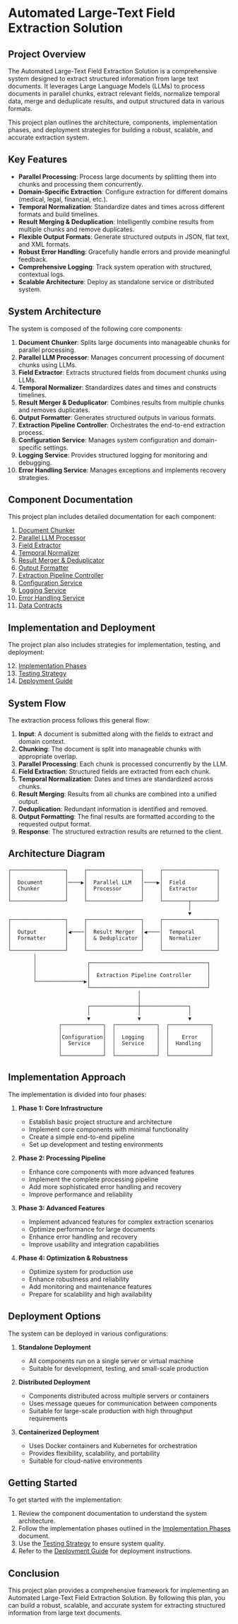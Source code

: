 # Automated Large-Text Field Extraction Solution

## Project Overview

The Automated Large-Text Field Extraction Solution is a comprehensive system designed to extract structured information from large text documents. It leverages Large Language Models (LLMs) to process documents in parallel chunks, extract relevant fields, normalize temporal data, merge and deduplicate results, and output structured data in various formats.

This project plan outlines the architecture, components, implementation phases, and deployment strategies for building a robust, scalable, and accurate extraction system.

## Key Features

- **Parallel Processing**: Process large documents by splitting them into chunks and processing them concurrently.
- **Domain-Specific Extraction**: Configure extraction for different domains (medical, legal, financial, etc.).
- **Temporal Normalization**: Standardize dates and times across different formats and build timelines.
- **Result Merging & Deduplication**: Intelligently combine results from multiple chunks and remove duplicates.
- **Flexible Output Formats**: Generate structured outputs in JSON, flat text, and XML formats.
- **Robust Error Handling**: Gracefully handle errors and provide meaningful feedback.
- **Comprehensive Logging**: Track system operation with structured, contextual logs.
- **Scalable Architecture**: Deploy as standalone service or distributed system.

## System Architecture

The system is composed of the following core components:

1. **Document Chunker**: Splits large documents into manageable chunks for parallel processing.
2. **Parallel LLM Processor**: Manages concurrent processing of document chunks using LLMs.
3. **Field Extractor**: Extracts structured fields from document chunks using LLMs.
4. **Temporal Normalizer**: Standardizes dates and times and constructs timelines.
5. **Result Merger & Deduplicator**: Combines results from multiple chunks and removes duplicates.
6. **Output Formatter**: Generates structured outputs in various formats.
7. **Extraction Pipeline Controller**: Orchestrates the end-to-end extraction process.
8. **Configuration Service**: Manages system configuration and domain-specific settings.
9. **Logging Service**: Provides structured logging for monitoring and debugging.
10. **Error Handling Service**: Manages exceptions and implements recovery strategies.

## Component Documentation

This project plan includes detailed documentation for each component:

1. [Document Chunker](01_document_chunker.md)
2. [Parallel LLM Processor](02_parallel_llm_processor.md)
3. [Field Extractor](03_field_extractor.md)
4. [Temporal Normalizer](04_temporal_normalizer.md)
5. [Result Merger & Deduplicator](05_result_merger.md)
6. [Output Formatter](06_output_formatter.md)
7. [Extraction Pipeline Controller](07_extraction_pipeline.md)
8. [Configuration Service](08_configuration_service.md)
9. [Logging Service](09_logging_service.md)
10. [Error Handling Service](10_error_handling.md)
11. [Data Contracts](11_data_contracts.md)

## Implementation and Deployment

The project plan also includes strategies for implementation, testing, and deployment:

12. [Implementation Phases](12_implementation_phases.md)
13. [Testing Strategy](13_testing_strategy.md)
14. [Deployment Guide](14_deployment_guide.md)

## System Flow

The extraction process follows this general flow:

1. **Input**: A document is submitted along with the fields to extract and domain context.
2. **Chunking**: The document is split into manageable chunks with appropriate overlap.
3. **Parallel Processing**: Each chunk is processed concurrently by the LLM.
4. **Field Extraction**: Structured fields are extracted from each chunk.
5. **Temporal Normalization**: Dates and times are standardized across chunks.
6. **Result Merging**: Results from all chunks are combined into a unified output.
7. **Deduplication**: Redundant information is identified and removed.
8. **Output Formatting**: The final results are formatted according to the requested output format.
9. **Response**: The structured extraction results are returned to the client.

## Architecture Diagram

```
┌─────────────────┐     ┌─────────────────┐     ┌─────────────────┐
│                 │     │                 │     │                 │
│  Document       │────▶│  Parallel LLM   │────▶│  Field          │
│  Chunker        │     │  Processor      │     │  Extractor      │
│                 │     │                 │     │                 │
└─────────────────┘     └─────────────────┘     └────────┬────────┘
                                                         │
                                                         ▼
┌─────────────────┐     ┌─────────────────┐     ┌─────────────────┐
│                 │     │                 │     │                 │
│  Output         │◀────│  Result Merger  │◀────│  Temporal       │
│  Formatter      │     │  & Deduplicator │     │  Normalizer     │
│                 │     │                 │     │                 │
└─────────────────┘     └─────────────────┘     └─────────────────┘
        │
        │                ┌─────────────────────────────────────┐
        │                │                                     │
        │                │  Extraction Pipeline Controller     │
        └───────────────▶│                                     │
                         └─────────────────────────────────────┘
                                         │
                                         │
                         ┌───────────────┼───────────────┐
                         │               │               │
                         ▼               ▼               ▼
                ┌─────────────┐  ┌─────────────┐  ┌─────────────┐
                │             │  │             │  │             │
                │Configuration│  │  Logging    │  │    Error    │
                │  Service    │  │  Service    │  │  Handling   │
                │             │  │             │  │             │
                └─────────────┘  └─────────────┘  └─────────────┘
```

## Implementation Approach

The implementation is divided into four phases:

1. **Phase 1: Core Infrastructure**
   - Establish basic project structure and architecture
   - Implement core components with minimal functionality
   - Create a simple end-to-end pipeline
   - Set up development and testing environments

2. **Phase 2: Processing Pipeline**
   - Enhance core components with more advanced features
   - Implement the complete processing pipeline
   - Add more sophisticated error handling and recovery
   - Improve performance and reliability

3. **Phase 3: Advanced Features**
   - Implement advanced features for complex extraction scenarios
   - Optimize performance for large documents
   - Enhance error handling and recovery
   - Improve usability and integration capabilities

4. **Phase 4: Optimization & Robustness**
   - Optimize system for production use
   - Enhance robustness and reliability
   - Add monitoring and maintenance features
   - Prepare for scalability and high availability

## Deployment Options

The system can be deployed in various configurations:

1. **Standalone Deployment**
   - All components run on a single server or virtual machine
   - Suitable for development, testing, and small-scale production

2. **Distributed Deployment**
   - Components distributed across multiple servers or containers
   - Uses message queues for communication between components
   - Suitable for large-scale production with high throughput requirements

3. **Containerized Deployment**
   - Uses Docker containers and Kubernetes for orchestration
   - Provides flexibility, scalability, and portability
   - Suitable for cloud-native environments

## Getting Started

To get started with the implementation:

1. Review the component documentation to understand the system architecture.
2. Follow the implementation phases outlined in the [Implementation Phases](12_implementation_phases.md) document.
3. Use the [Testing Strategy](13_testing_strategy.md) to ensure system quality.
4. Refer to the [Deployment Guide](14_deployment_guide.md) for deployment instructions.

## Conclusion

This project plan provides a comprehensive framework for implementing an Automated Large-Text Field Extraction Solution. By following this plan, you can build a robust, scalable, and accurate system for extracting structured information from large text documents.
